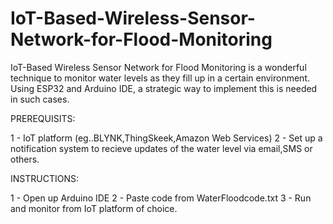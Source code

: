 # IoT-Based-Wireless-Sensor-Network-for-Flood-Monitoring
IoT-Based Wireless Sensor Network for Flood Monitoring is a wonderful technique to monitor water levels as they fill up in a certain environment. Using ESP32 and Arduino IDE, a strategic way to implement this is needed in such cases.



PREREQUISITS:

1 - IoT platform (eg..BLYNK,ThingSkeek,Amazon Web Services)
2 - Set up a notification system to recieve updates of the water level via email,SMS or others.



INSTRUCTIONS:

1 - Open up Arduino IDE
2 - Paste code from WaterFloodcode.txt
3 - Run and monitor from IoT platform of choice.

